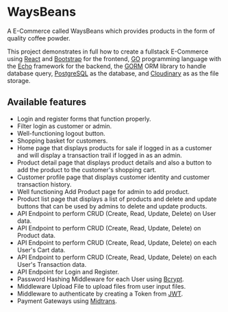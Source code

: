 # WaysBeans

A E-Commerce called WaysBeans which provides products in the form of quality coffee powder.

This project demonstrates in full how to create a fullstack E-Commerce using [React](https://reactjs.org/) and [Bootstrap](https://getbootstrap.com/) for the frontend, [GO](https://go.dev/) programming language with the [Echo](https://echo.labstack.com/) framework for the backend, the [GORM](https://gorm.io/) ORM library to handle database query, [PostgreSQL](https://www.postgresql.org/) as the database, and [Cloudinary](https://cloudinary.com/) as as the file storage.

## Available features

- Login and register forms that function properly.
- Filter login as customer or admin.
- Well-functioning logout button.
- Shopping basket for customers.
- Home page that displays products for sale if logged in as a customer and will display a transaction trail if logged in as an admin.
- Product detail page that displays product details and also a button to add the product to the customer's shopping cart.
- Customer profile page that displays customer identity and customer transaction history.
- Well functioning Add Product page for admin to add product.
- Product list page that displays a list of products and delete and update buttons that can be used by admins to delete and update products.
- API Endpoint to perform CRUD (Create, Read, Update, Delete) on User data.
- API Endpoint to perform CRUD (Create, Read, Update, Delete) on Product data.
- API Endpoint to perform CRUD (Create, Read, Update, Delete) on each User's Cart data.
- API Endpoint to perform CRUD (Create, Read, Update, Delete) on each User's Transaction data.
- API Endpoint for Login and Register.
- Password Hashing Middleware for each User using [Bcrypt](https://pkg.go.dev/golang.org/x/crypto/bcrypt).
- Middleware Upload File to upload files from user input files.
- Middleware to authenticate by creating a Token from [JWT](https://jwt.io/).
- Payment Gateways using [Midtrans](midtrans.com).
